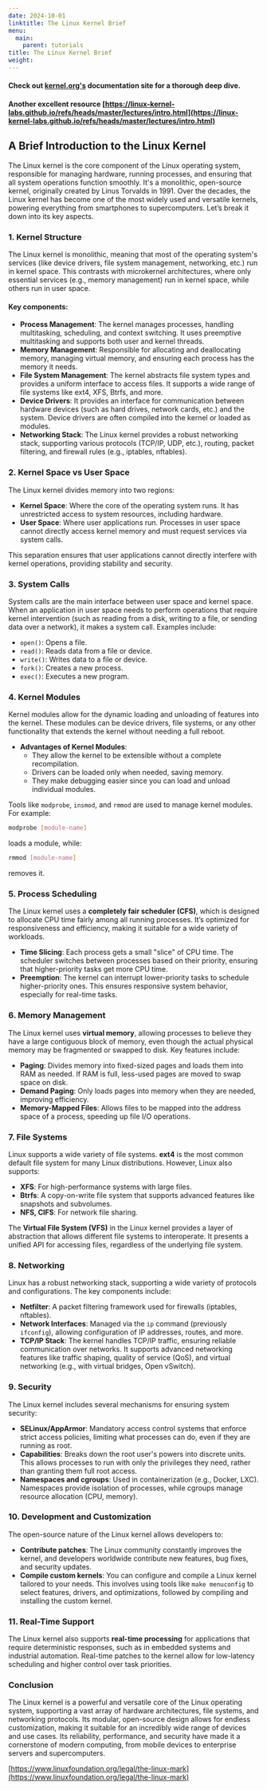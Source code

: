 ```yaml
---
date: 2024-10-01
linktitle: The Linux Kernel Brief
menu:
  main:
    parent: tutorials
title: The Linux Kernel Brief
weight: 
---
```


#### Check out [kernel.org's](https://docs.kernel.org/) documentation site for a thorough deep dive.
#### Another excellent resource [https://linux-kernel-labs.github.io/refs/heads/master/lectures/intro.html](https://linux-kernel-labs.github.io/refs/heads/master/lectures/intro.html)

## **A Brief Introduction to the Linux Kernel**

The Linux kernel is the core component of the Linux operating system, responsible for managing hardware, running processes, and ensuring that all system operations function smoothly. It's a monolithic, open-source kernel, originally created by Linus Torvalds in 1991. Over the decades, the Linux kernel has become one of the most widely used and versatile kernels, powering everything from smartphones to supercomputers. Let’s break it down into its key aspects.

### 1. **Kernel Structure**
The Linux kernel is monolithic, meaning that most of the operating system's services (like device drivers, file system management, networking, etc.) run in kernel space. This contrasts with microkernel architectures, where only essential services (e.g., memory management) run in kernel space, while others run in user space.

#### Key components:
- **Process Management**: The kernel manages processes, handling multitasking, scheduling, and context switching. It uses preemptive multitasking and supports both user and kernel threads.
- **Memory Management**: Responsible for allocating and deallocating memory, managing virtual memory, and ensuring each process has the memory it needs.
- **File System Management**: The kernel abstracts file system types and provides a uniform interface to access files. It supports a wide range of file systems like ext4, XFS, Btrfs, and more.
- **Device Drivers**: It provides an interface for communication between hardware devices (such as hard drives, network cards, etc.) and the system. Device drivers are often compiled into the kernel or loaded as modules.
- **Networking Stack**: The Linux kernel provides a robust networking stack, supporting various protocols (TCP/IP, UDP, etc.), routing, packet filtering, and firewall rules (e.g., iptables, nftables).

### 2. **Kernel Space vs User Space**
The Linux kernel divides memory into two regions:
- **Kernel Space**: Where the core of the operating system runs. It has unrestricted access to system resources, including hardware.
- **User Space**: Where user applications run. Processes in user space cannot directly access kernel memory and must request services via system calls.

This separation ensures that user applications cannot directly interfere with kernel operations, providing stability and security.

### 3. **System Calls**
System calls are the main interface between user space and kernel space. When an application in user space needs to perform operations that require kernel intervention (such as reading from a disk, writing to a file, or sending data over a network), it makes a system call. Examples include:
- `open()`: Opens a file.
- `read()`: Reads data from a file or device.
- `write()`: Writes data to a file or device.
- `fork()`: Creates a new process.
- `exec()`: Executes a new program.

### 4. **Kernel Modules**
Kernel modules allow for the dynamic loading and unloading of features into the kernel. These modules can be device drivers, file systems, or any other functionality that extends the kernel without needing a full reboot.

- **Advantages of Kernel Modules**:
  - They allow the kernel to be extensible without a complete recompilation.
  - Drivers can be loaded only when needed, saving memory.
  - They make debugging easier since you can load and unload individual modules.

Tools like `modprobe`, `insmod`, and `rmmod` are used to manage kernel modules. For example:
```bash
modprobe [module-name]
```
loads a module, while:
```bash
rmmod [module-name]
```
removes it.

### 5. **Process Scheduling**
The Linux kernel uses a **completely fair scheduler (CFS)**, which is designed to allocate CPU time fairly among all running processes. It’s optimized for responsiveness and efficiency, making it suitable for a wide variety of workloads.

- **Time Slicing**: Each process gets a small "slice" of CPU time. The scheduler switches between processes based on their priority, ensuring that higher-priority tasks get more CPU time.
- **Preemption**: The kernel can interrupt lower-priority tasks to schedule higher-priority ones. This ensures responsive system behavior, especially for real-time tasks.

### 6. **Memory Management**
The Linux kernel uses **virtual memory**, allowing processes to believe they have a large contiguous block of memory, even though the actual physical memory may be fragmented or swapped to disk. Key features include:
- **Paging**: Divides memory into fixed-sized pages and loads them into RAM as needed. If RAM is full, less-used pages are moved to swap space on disk.
- **Demand Paging**: Only loads pages into memory when they are needed, improving efficiency.
- **Memory-Mapped Files**: Allows files to be mapped into the address space of a process, speeding up file I/O operations.

### 7. **File Systems**
Linux supports a wide variety of file systems. **ext4** is the most common default file system for many Linux distributions. However, Linux also supports:
- **XFS**: For high-performance systems with large files.
- **Btrfs**: A copy-on-write file system that supports advanced features like snapshots and subvolumes.
- **NFS, CIFS**: For network file sharing.

The **Virtual File System (VFS)** in the Linux kernel provides a layer of abstraction that allows different file systems to interoperate. It presents a unified API for accessing files, regardless of the underlying file system.

### 8. **Networking**
Linux has a robust networking stack, supporting a wide variety of protocols and configurations. The key components include:
- **Netfilter**: A packet filtering framework used for firewalls (iptables, nftables).
- **Network Interfaces**: Managed via the `ip` command (previously `ifconfig`), allowing configuration of IP addresses, routes, and more.
- **TCP/IP Stack**: The kernel handles TCP/IP traffic, ensuring reliable communication over networks. It supports advanced networking features like traffic shaping, quality of service (QoS), and virtual networking (e.g., with virtual bridges, Open vSwitch).

### 9. **Security**
The Linux kernel includes several mechanisms for ensuring system security:
- **SELinux/AppArmor**: Mandatory access control systems that enforce strict access policies, limiting what processes can do, even if they are running as root.
- **Capabilities**: Breaks down the root user's powers into discrete units. This allows processes to run with only the privileges they need, rather than granting them full root access.
- **Namespaces and cgroups**: Used in containerization (e.g., Docker, LXC). Namespaces provide isolation of processes, while cgroups manage resource allocation (CPU, memory).

### 10. **Development and Customization**
The open-source nature of the Linux kernel allows developers to:
- **Contribute patches**: The Linux community constantly improves the kernel, and developers worldwide contribute new features, bug fixes, and security updates.
- **Compile custom kernels**: You can configure and compile a Linux kernel tailored to your needs. This involves using tools like `make menuconfig` to select features, drivers, and optimizations, followed by compiling and installing the custom kernel.

### 11. **Real-Time Support**
The Linux kernel also supports **real-time processing** for applications that require deterministic responses, such as in embedded systems and industrial automation. Real-time patches to the kernel allow for low-latency scheduling and higher control over task priorities.

### Conclusion
The Linux kernel is a powerful and versatile core of the Linux operating system, supporting a vast array of hardware architectures, file systems, and networking protocols. Its modular, open-source design allows for endless customization, making it suitable for an incredibly wide range of devices and use cases. Its reliability, performance, and security have made it a cornerstone of modern computing, from mobile devices to enterprise servers and supercomputers.

[https://www.linuxfoundation.org/legal/the-linux-mark](https://www.linuxfoundation.org/legal/the-linux-mark)
